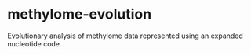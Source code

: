 # methylome-evolution
Evolutionary analysis of methylome data represented using an expanded nucleotide code
